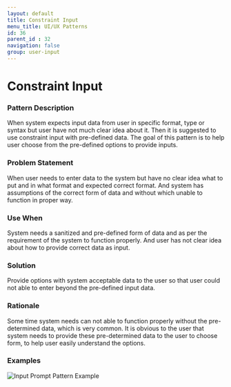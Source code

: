 ```yaml
---
layout: default
title: Constraint Input
menu_title: UI/UX Patterns
id: 36
parent_id : 32
navigation: false
group: user-input
---
```


# Constraint Input

### Pattern Description
When system expects input data from user in specific format, type or syntax but user have not much clear idea about it. Then it is suggested to use constraint input with pre-defined data.
The goal of this pattern is to help user choose from the pre-defined options to provide inputs.

### Problem Statement
When user needs to enter data to the system but have no clear idea what to put and in what format and expected correct format.
And system has assumptions of the correct form of data and without which unable to function in proper way.

### Use When
System needs a sanitized and pre-defined form of data and  as per the requirement of the system to function properly. And user has not clear idea about  how to provide correct data as input.

### Solution
Provide options with system acceptable data to the user so that user could not able to enter beyond the pre-defined input data.


### Rationale
Some time system needs can not able to function properly without the pre-determined data, which is very common. It is obvious to the user that system needs to provide these pre-determined data to the user to choose form, to help user easily understand the options.


### Examples

![Input Prompt Pattern Example](../images/constraint-input.png)
